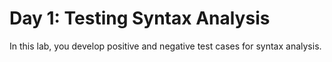 # Day 1: Testing Syntax Analysis

In this lab, you develop positive and negative test cases for syntax analysis.